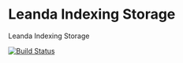 # Leanda Indexing Storage

Leanda Indexing Storage

[![Build Status](https://travis-ci.org/ArqiSoft/indexing-service.svg?branch=master)](https://travis-ci.org/ArqiSoft/indexing-service)
